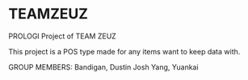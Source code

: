 # TEAMZEUZ
PROLOGI Project of TEAM ZEUZ

This project is a POS type made for any items want to keep data with.


GROUP MEMBERS:
Bandigan, Dustin Josh
Yang, Yuankai
